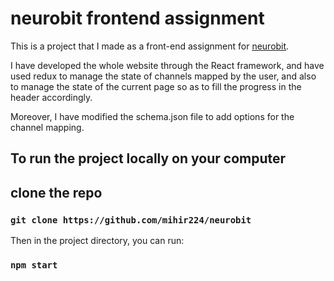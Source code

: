 # neurobit frontend assignment

This is a project that I made as a front-end assignment for [neurobit](https://www.neurobit.com). 

I have developed the whole website through the React framework, and have used redux to manage the state of channels mapped by the user, and also to manage the state of the current page so as to fill the progress in the header accordingly. 

Moreover, I have modified the schema.json file to add options for the channel mapping. 

## To run the project locally on your computer

## clone the repo 

### `git clone https://github.com/mihir224/neurobit`

Then in the project directory, you can run:

### `npm start`

